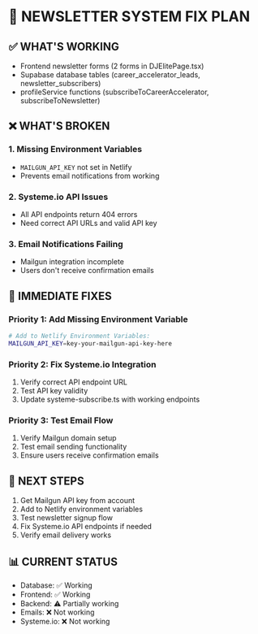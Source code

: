 # 🚀 NEWSLETTER SYSTEM FIX PLAN

## ✅ WHAT'S WORKING
- Frontend newsletter forms (2 forms in DJElitePage.tsx)
- Supabase database tables (career_accelerator_leads, newsletter_subscribers)
- profileService functions (subscribeToCareerAccelerator, subscribeToNewsletter)

## ❌ WHAT'S BROKEN

### 1. Missing Environment Variables
- `MAILGUN_API_KEY` not set in Netlify
- Prevents email notifications from working

### 2. Systeme.io API Issues
- All API endpoints return 404 errors
- Need correct API URLs and valid API key

### 3. Email Notifications Failing
- Mailgun integration incomplete
- Users don't receive confirmation emails

## 🔧 IMMEDIATE FIXES

### Priority 1: Add Missing Environment Variable
```bash
# Add to Netlify Environment Variables:
MAILGUN_API_KEY=key-your-mailgun-api-key-here
```

### Priority 2: Fix Systeme.io Integration
1. Verify correct API endpoint URL
2. Test API key validity
3. Update systeme-subscribe.ts with working endpoints

### Priority 3: Test Email Flow
1. Verify Mailgun domain setup
2. Test email sending functionality
3. Ensure users receive confirmation emails

## 🎯 NEXT STEPS
1. Get Mailgun API key from account
2. Add to Netlify environment variables
3. Test newsletter signup flow
4. Fix Systeme.io API endpoints if needed
5. Verify email delivery works

## 📊 CURRENT STATUS
- Database: ✅ Working
- Frontend: ✅ Working  
- Backend: ⚠️ Partially working
- Emails: ❌ Not working
- Systeme.io: ❌ Not working